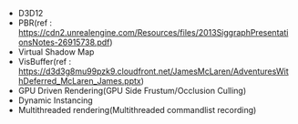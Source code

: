 ﻿- D3D12
- PBR(ref : https://cdn2.unrealengine.com/Resources/files/2013SiggraphPresentationsNotes-26915738.pdf)
- Virtual Shadow Map
- VisBuffer(ref : https://d3d3g8mu99pzk9.cloudfront.net/JamesMcLaren/AdventuresWithDeferred_McLaren_James.pptx)
- GPU Driven Rendering(GPU Side Frustum/Occlusion Culling)
- Dynamic Instancing
- Multithreaded rendering(Multithreaded commandlist recording)